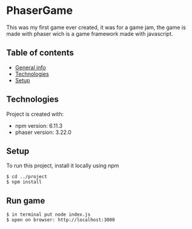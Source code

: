 # PhaserGame
This was my first game ever created, it was for a game jam, the game is made with phaser wich is a game framework made with javascript.

## Table of contents
* [General info](#general-info)
* [Technologies](#technologies)
* [Setup](#setup)

## Technologies
Project is created with:
* npm version: 6.11.3
* phaser version: 3.22.0
	
## Setup
To run this project, install it locally using npm

```
$ cd ../project
$ npm install
```

## Run game
```
$ in terminal put node index.js
$ open on browser: http://localhost:3000
```
